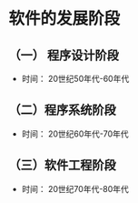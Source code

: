 # 软件的发展阶段

 ## （一） 程序设计阶段
 
  * 时间： 20世纪50年代-60年代
 
## （二）程序系统阶段
 
  * 时间： 20世纪60年代-70年代
  
## （三）软件工程阶段

 * 时间： 20世纪70年代-80年代